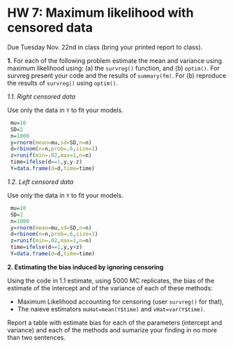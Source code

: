 # HW 7: Maximum likelihood with censored data

Due Tuesday Nov. 22nd in class (bring your printed report to class).


**1.** For each of the following problem estimate the mean and variance using maximum likelihood using: (a) the `survreg()` function, and
(b) `optim()`. For survreg present your code and the results of `summary(fm)`. For (b) reproduce the results of `survreg()` using `optim()`.


*1.1. Right censored data*

Use only the data in `Y` to fit your models.

```R
 mu=10
 SD=2
 n=1000
 y=rnorm(mean=mu,sd=SD,n=n)
 d=rbinom(n=n,prob=.6,size=1)
 z=runif(min=.02,max=1,n=n) 
 time=ifelse(d==1,y,y-z)
 Y=data.frame(d=d,time=time)
```

*1.2. Left censored data*

Use only the data in `Y` to fit your models.

```R
 mu=10
 SD=2
 n=1000
 y=rnorm(mean=mu,sd=SD,n=n)
 d=rbinom(n=n,prob=.6,size=1)
 z=runif(min=.02,max=1,n=n) 
 time=ifelse(d==1,y,y+z)
 Y=data.frame(d=d,time=time)
```

**2. Estimating the bias induced by ignoring censoring**

Using the code in 1.1 estimate, using 5000 MC replicates, the bias of  the estimate of the intercept and of the variance  of each of these methods:
  - Maximum Likelihood accounting for censoring (user `survreg()` for that),
  - The naieve estimators `muHat=mean(Y$time)` and `vHat=var(Y$time)`.
  
Report a table with estimate bias for each of the parameters (intercept and variance) and each of the methods and sumarize your finding in no
more than two sentences.


